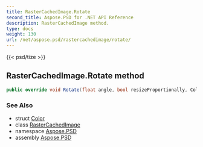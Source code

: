 ```yaml
---
title: RasterCachedImage.Rotate
second_title: Aspose.PSD for .NET API Reference
description: RasterCachedImage method. 
type: docs
weight: 130
url: /net/aspose.psd/rastercachedimage/rotate/
---
```

{{< psd/tize >}}
## RasterCachedImage.Rotate method

```csharp
public override void Rotate(float angle, bool resizeProportionally, Color backgroundColor)
```

### See Also

* struct [Color](../../color/)
* class [RasterCachedImage](../)
* namespace [Aspose.PSD](../../rastercachedimage/)
* assembly [Aspose.PSD](../../../)


